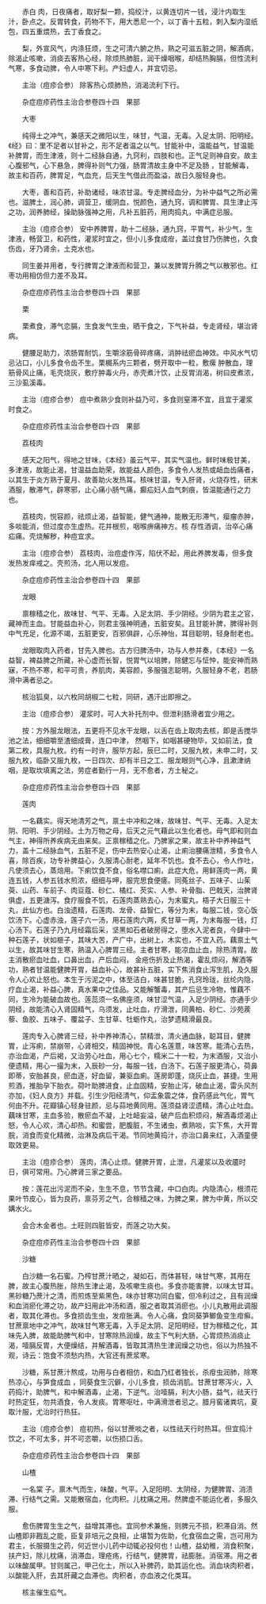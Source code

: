 <!-- { "loadSidebar": true } -->
　　赤白 肉，日夜痛者，取好梨一颗，捣绞汁，以黄连切片一钱，浸汁内取生汁，卧点之。反胃转食，药物不下，用大悉尼一个，以丁香十五粒，刺入梨内湿纸包，四五重煨热，去丁香食之。

　　梨，外宣风气，内涤狂烦，生之可清六腑之热，熟之可滋五脏之阴，解酒病，除渴止咳嗽，消痰去客热心经，除烦热肺脏，润干燥咽喉，却结热胸膈，但性流利气寒，多食动脾，令人中寒下利。产妇虚人，并宜切忌。

　　主治（痘疹合参） 除客热心烦肺热，消渴流利下行。

　　杂症痘疹药性主治合参卷四十四　果部

　　大枣

　　纯得土之冲气，兼感天之微阳以生，味甘，气温，无毒。入足太阴、阳明经。《经》曰：里不足者以甘补之，形不足者温之以气。甘能补中，温能益气，甘温能补脾胃，而生津液，则十二经脉自通，九窍利，四肢和也。正气足则神自安。故主心腹邪气，心下悬急，脾得补则气力强，肠胃清故主身中不足及肠 ，甘能解毒，故主和百药，脾胃足，气血充，后天生气借此而盈溢，故日久服轻身也。

　　大枣，善和百药，补助诸经，味浓甘温。专走脾经血分，为补中益气之所必需也。滋脾土，润心肺，调营卫，缓阴血，悦颜色，通九窍，调和脾胃、具生津止泻之功，润养肺经，操助脉强神之用，凡补五脏药，用肉捣丸，中满症忌服。

　　主治（痘疹合参） 安中养脾胃，助十二经脉，通九窍，平胃气，补少气，生津液，畅营卫，和药性，灌浆时宜之，但小儿多食成疳，盖过食甘乃伤脾也，久食伤齿，牙乃肾余，土克水也。

　　同生姜并用者，专行脾胃之津液而和营卫，兼以发脾胃升腾之气以散邪也。红枣功用相仿但力差不及耳。

　　杂症痘疹药性主治合参卷四十四　果部

　　栗

　　栗煮食，滞气恋膈，生食发气生虫，晒干食之，下气补益，专走肾经，堪治肾病。

　　健腰足助力，浓肠胃耐饥，生嚼涂筋骨碎疼痛，消肿祛瘀血神效。中风水气切忌沾口，小儿多食令齿不生。栗榍系内三颗者，劈开取中一粒，敷瘰 肿散血，理筋骨风止痛，毛壳烧灰，敷疗肿毒火丹，赤壳煮汁饮，止反胃消渴，树曰皮煮浓，三沙虱溪毒。

　　主治（痘疹合参） 痘中煮熟少食则补益乃可，多食则窒滞不宜，且宜于灌浆时食之。

　　杂症痘疹药性主治合参卷四十四　果部

　　荔枝肉

　　感天之阳气，得地之甘味，《本经》虽云气平，其实气温也。鲜时味极甘美，多津液，故能止渴，甘温益血助荣，故能益人颜色，多食令人发热或衄血齿痛者，以其生于炎方熟于夏月、故善助火发热耳。核味甘温，专入肝肾，火烧存性，研末酒服，散滞气，辟寒邪，止心痛小肠气痛，癫疝妇人血气刺痕，皆温能通行之力也。

　　荔枝肉，悦容颜，祛烦止渴，益智能，健气通神，能散无形滞气，瘿瘤赤肿，多啖能消，但过度亦生虚热。花并根煎，咽喉痹痛神方。核 存性酒调，治卒心痛疝痛。壳烧解秽，种痘宜求。

　　主治（痘疹合参） 荔枝肉，治痘虚作泻，陷伏不起，用此养脾发毒，但多食发热发痒戒之。壳煎汤，北人用以发痘。

　　杂症痘疹药性主治合参卷四十四　果部

　　龙眼

　　禀稼穑之化，故味甘、气平、无毒。入足太阴、手少阴经。少阴为君主之官，藏神而主血。甘能益血补心，则君主强神明通，五脏安矣。且甘能补脾，脾得补则中气充足，化源不竭，五脏更安，百邪俱辟，心乐神怡，耳目聪明，轻身耐老也。

　　龙眼取肉入药者，甘先入脾也。古方归脾汤中，功与人参并奏，《本经》一名益智，裨益脾之所藏，补心虚而长智，悦胃气以培脾，除健忘与怔忡，能安神而熟寐，不热不寒，和平可贵，养肌肉，美容颜，多服强志聪明，久服轻身不老，若肠滑中满者忌之。

　　核治狐臭，以六枚同胡椒二七粒，同研，遇汗出即擦之。

　　主治（痘疹合参） 灌浆时，可人大补托剂中。但泄利肠滑者宜少用之。

　　按：方外服龙眼法，五更将不见水干龙眼，以舌在齿上取肉去核，即是舌搅华池之法，细细嚼至渣细成膏，连口中津， 然咽下，如咽甚硬物毕，又如前法，食第二枚，具服九枚。约有一时许，服毕方起，辰巳二时，又服九枚，未申二时，又服九枚，临卧又服九枚，一日四次、却有半日之工、服龙眼则气心净，且漱津纳咽，是取坎填离之法，劳症者勤行一月，无不愈者，方土秘之。

　　杂症痘疹药性主治合参卷四十四　果部

　　莲肉

　　一名藕实。得天地清芳之气，禀土中冲和之味，故味甘、气平、无毒。入足太阴、阳明、手少阴经。土为万物之母，后天之元气藉此以生化者也。母气即和则血气主，神得所养疾病无由来矣。正禀稼穑之化。乃脾家之果，故主补中养神益气力，盖十二经脉血气，五脏不足，伤中去热安心止渴，止痢治腰痛泄精，多食令人喜，除百疾，功专补脾益心，久服清心耐老，延年不饥也。食不去心，令人作吐，凡使须去心，蒸焙用。下痢饮食不食，俗名噤口痢，此症大危，用鲜莲肉一两，黄连五钱，人参五钱水煎浓，细细与呷，服完思食便瘥。同菟丝子、五味子、山茱萸、山药、车前子、肉豆蔻、砂仁、橘红、芡实、人参、补骨脂、巴戟天，治脾肾俱虚，五更溏泻。食疗服食不饥，石莲肉蒸熟去心，为末蜜丸，梧子大日服三十丸，此仙方也。白浊遗精，石莲肉、龙骨、益智仁，等分为末，每服二钱，空心饭饮汤下。心虚赤浊，莲子六一汤，用石莲肉六两，炙甘草一两，为末每服一钱，灯心汤下。石莲子乃九月经霜后采，坚黑如石者破房得之，堕水入泥者良，今肆中一种石莲子，状如榧子，其味大苦，产广中，出树上，木实也，不宜入药。藕禀土气以生，故其味甘生寒，熟温入心脾胃三经。主者甘寒，能凉血止血，除热清胃。故主消散瘀血吐血，口鼻出血，产后血闷， 金疮伤折及止热渴，霍乱烦闷，解酒等功，熟者甘温能健脾开胃，益血补心，故甚补五脏，实下焦消食止泻生肌，及久服令人心欢止怒也。本生于污泥之中，体至洁白，味甚甘脆，孔窍玲珑，丝纶内隐，疗血止渴，补益心脾，真水果中之佳品。又能解蟹毒，其产后忌生冷物，惟藕不同，生冷为能破血故也。莲蕊须一名佛座须，味甘涩气温，入足少阴经。亦通手少阴经，故能清心入肾固精气，乌须发，止吐血，疗滑泄，同黄柏、砂仁、沙苑蒺藜、鱼胶、五味子、覆盆子、生甘草、牡蛎作丸，治梦遗精滑最良。

　　莲肉专入心脾肾三经，补中养神清心，禁精泄，清火通血脉，聪耳目，健脾胃，止泻痢，禁崩带，心肾相交，精固神悦。青心名莲薏，味苦寒。能清心去热，亦治血渴，产后褐，又治劳心吐血，用心七个，糯米二十一粒，为末酒服，又治小便遗精，用心一撮为末，入辰砂一分，每服一钱，白汤下。石莲子服更清心，荷鼻即蒂，安胎甚良，瘀血逐，好血留，兼驱血痢。莲房即蓬，烧灰止血，甚捷。生用煎酒，推胎孕下胎衣。荷叶助脾进食，止血固精，安胎止泻，破血止渴，雷头风剂亦加，《妇人良方》并载。引生少阳经清气，仰盂象震之体，食药感此气化，胃气何由不升。花瓣镇心轻身驻颜，忌与蒜地黄同用。莲须益肾涩遗精，清心止吐血。藕味甘寒，主血多验，散瘀血不凝，上吐衄妄溢，破产后血积烦闷，解酒毒烦渴止怒，令人心欢，清心却热。和蜜尝，肥腹脏，不生诸虫，煮熟啖，实下焦，大开胃脘，消食而变化精微，治淋及病后干渴。节同地黄捣汁，亦治口鼻来红，入酒童便取效更易。

　　主治（痘疹合参） 莲肉，清心止烦。健脾开胃，止泄，凡灌浆以及收靥时日，俱可常用。乃心脾肾三家之要品。

　　按：莲花出污泥而不染，生生不息，节节含藏，中口白肉。内隐清心，根须花果叶节皮心，皆为良药，禀芬芳之气，合稼穑之味，为脾之果，脾为中黄，所以交媾水火。

　　会合木金者也。土旺则四脏皆安，而莲之功大矣。

　　杂症痘疹药性主治合参卷四十四　果部

　　沙糖

　　白沙糖一名石蜜。乃榨甘蔗汁晒之，凝如石，而体甚轻，味甘气寒，其用在脾，故主心腹热胀，除热生津止渴，及咳嗽生痰也。多食亦能害脾，以味太甘耳。黑砂糖乃蔗汁之清，而煎炼至紫黑色，味亦甘寒功同白蜜，但冷利过之，且有润燥和血消瘀化滞之功，故产妇用此冲汤和酒，服之者取其消瘀也。小儿丸散用此调服者，取其化滞也。多食损齿生虫，发疳胀满。令人心痛，食同葵笋鲫鱼变生疳癣。甘蔗禀地中之冲气，故味甘气寒无毒，入手足太阴、足阳明经，甘为稼穑之化，其味先入脾，故能助脾气和中，甘寒除热润燥，故主下气利大肠，心胃烦热消痰止渴，噎膈反胃，大便燥结，并解酒毒，皆取其清热生津润燥之功也，俗以为热独不观，诗云：饱食不须愁内热，大官还有蔗浆寒。

　　沙糖，系甘蔗汁熬成，功用与白者相仿，和血乃红者独长，杀疳虫润肺，除寒热凉心，与笋食成血 ，同葵食生沉僻，小儿多食，损齿消肌。甘蔗甘寒泻火，入药捣汁，助脾气，和中解酒毒，止渴，下逆气。治噎膈，利大小肠，益气，祛天行时热定狂，勿共酒食，令人发痰。胃寒呕吐，中满滑泄者忌之。腊月窖诸粪坑，夏取汁服，尤治时行热狂。

　　主治（痘疹合参〕 痘初热，俗以甘蔗啖之者，以性祛天行时热耳。但宜捣汁饮之，不可太多，并不可恣嚼，以伤损口舌。

　　杂症痘疹药性主治合参卷四十四　果部

　　山楂

　　一名棠 子。禀木气而生，味酸，气平。入足阳明、太阴经，为健脾胃、消渍滞、行结气之需。又能散宿血，化肉积。儿枕痛之用。然脾虚不能运化者，多服久服。

　　愈伤脾胃生生之气，益增其滞也。宜同参术兼施，则脾元不损，积滞自消。然山楂即非戡乱之能，臣复非培元之良相，止堪暂为佐助，化食宿血之需，岂可用为君主，长服摄生之药，何近世小儿药中动辄必投何也！山楂，益幼稚，消食积聚，扶产妇，除儿枕痛，消滞血，理疮疡，行结气，健脾胃，祛膨胀。消宿滞。用之者以味酸属甲。甘则属己，甲己化土，所以入补脾药，助其运化也。消血块肉积者，以酸能入肝，去其肝藏之血滞也。肉积者，亦血液之化类耳。

　　核主催生疝气。

